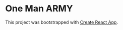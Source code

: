 # One Man ARMY

This project was bootstrapped with [Create React App](https://one-man-army.netlify.app/).
